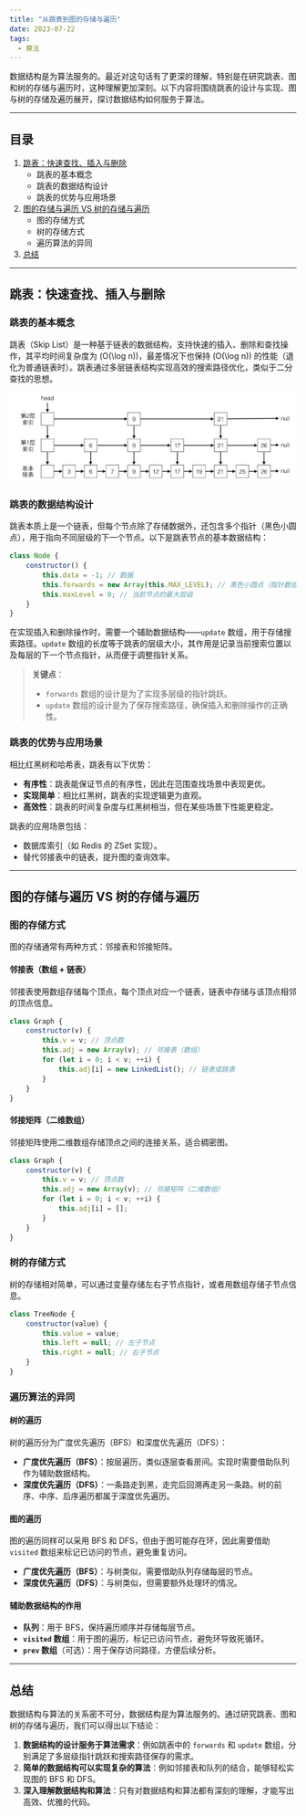```yaml
---
title: "从跳表到图的存储与遍历"
date: 2023-07-22
tags: 
  - 算法
---
```


数据结构是为算法服务的。最近对这句话有了更深的理解，特别是在研究跳表、图和树的存储与遍历时，这种理解更加深刻。以下内容将围绕跳表的设计与实现、图与树的存储及遍历展开，探讨数据结构如何服务于算法。

---

## 目录

1. [跳表：快速查找、插入与删除](#跳表快速查找插入与删除)
   - 跳表的基本概念
   - 跳表的数据结构设计
   - 跳表的优势与应用场景
2. [图的存储与遍历 VS 树的存储与遍历](#图的存储与遍历-vs-树的存储与遍历)
   - 图的存储方式
   - 树的存储方式
   - 遍历算法的异同
3. [总结](#总结)

---

## 跳表：快速查找、插入与删除

### 跳表的基本概念

跳表（Skip List）是一种基于链表的数据结构，支持快速的插入、删除和查找操作，其平均时间复杂度为 \(O(\log n)\)，最差情况下也保持 \(O(\log n)\) 的性能（退化为普通链表时）。跳表通过多层链表结构实现高效的搜索路径优化，类似于二分查找的思想。

![跳表算法图解](image.png "跳表算法图解")

### 跳表的数据结构设计

跳表本质上是一个链表，但每个节点除了存储数据外，还包含多个指针（黑色小圆点），用于指向不同层级的下一个节点。以下是跳表节点的基本数据结构：

```js
class Node {
    constructor() {
        this.data = -1; // 数据
        this.forwards = new Array(this.MAX_LEVEL); // 黑色小圆点（指针数组）
        this.maxLevel = 0; // 当前节点的最大层级
    }
}
```

在实现插入和删除操作时，需要一个辅助数据结构——`update` 数组，用于存储搜索路径。`update` 数组的长度等于跳表的层级大小，其作用是记录当前搜索位置以及每层的下一个节点指针，从而便于调整指针关系。

> **关键点**：  
> - `forwards` 数组的设计是为了实现多层级的指针跳跃。  
> - `update` 数组的设计是为了保存搜索路径，确保插入和删除操作的正确性。

### 跳表的优势与应用场景

相比红黑树和哈希表，跳表有以下优势：
- **有序性**：跳表能保证节点的有序性，因此在范围查找场景中表现更优。
- **实现简单**：相比红黑树，跳表的实现逻辑更为直观。
- **高效性**：跳表的时间复杂度与红黑树相当，但在某些场景下性能更稳定。

跳表的应用场景包括：
- 数据库索引（如 Redis 的 ZSet 实现）。
- 替代邻接表中的链表，提升图的查询效率。

---

## 图的存储与遍历 VS 树的存储与遍历

### 图的存储方式

图的存储通常有两种方式：邻接表和邻接矩阵。

#### 邻接表（数组 + 链表）

邻接表使用数组存储每个顶点，每个顶点对应一个链表，链表中存储与该顶点相邻的顶点信息。

```js
class Graph {
    constructor(v) {
        this.v = v; // 顶点数
        this.adj = new Array(v); // 邻接表（数组）
        for (let i = 0; i < v; ++i) {
            this.adj[i] = new LinkedList(); // 链表或跳表
        }
    }
}
```

#### 邻接矩阵（二维数组）

邻接矩阵使用二维数组存储顶点之间的连接关系，适合稠密图。

```js
class Graph {
    constructor(v) {
        this.v = v; // 顶点数
        this.adj = new Array(v); // 邻接矩阵（二维数组）
        for (let i = 0; i < v; ++i) {
            this.adj[i] = [];
        }
    }
}
```

### 树的存储方式

树的存储相对简单，可以通过变量存储左右子节点指针，或者用数组存储子节点信息。

```js
class TreeNode {
    constructor(value) {
        this.value = value;
        this.left = null; // 左子节点
        this.right = null; // 右子节点
    }
}
```

### 遍历算法的异同

#### 树的遍历

树的遍历分为广度优先遍历（BFS）和深度优先遍历（DFS）：
- **广度优先遍历（BFS）**：按层遍历，类似逐层查看房间。实现时需要借助队列作为辅助数据结构。
- **深度优先遍历（DFS）**：一条路走到黑，走完后回溯再走另一条路。树的前序、中序、后序遍历都属于深度优先遍历。

#### 图的遍历

图的遍历同样可以采用 BFS 和 DFS，但由于图可能存在环，因此需要借助 `visited` 数组来标记已访问的节点，避免重复访问。

- **广度优先遍历（BFS）**：与树类似，需要借助队列存储每层的节点。
- **深度优先遍历（DFS）**：与树类似，但需要额外处理环的情况。

#### 辅助数据结构的作用

- **队列**：用于 BFS，保持遍历顺序并存储每层节点。
- **`visited` 数组**：用于图的遍历，标记已访问节点，避免环导致死循环。
- **`prev` 数组**（可选）：用于保存访问路径，方便后续分析。

---

## 总结

数据结构与算法的关系密不可分，数据结构是为算法服务的。通过研究跳表、图和树的存储与遍历，我们可以得出以下结论：
1. **数据结构的设计服务于算法需求**：例如跳表中的 `forwards` 和 `update` 数组，分别满足了多层级指针跳跃和搜索路径保存的需求。
2. **简单的数据结构可以实现复杂的算法**：例如邻接表和队列的结合，能够轻松实现图的 BFS 和 DFS。
3. **深入理解数据结构和算法**：只有对数据结构和算法都有深刻的理解，才能写出高效、优雅的代码。